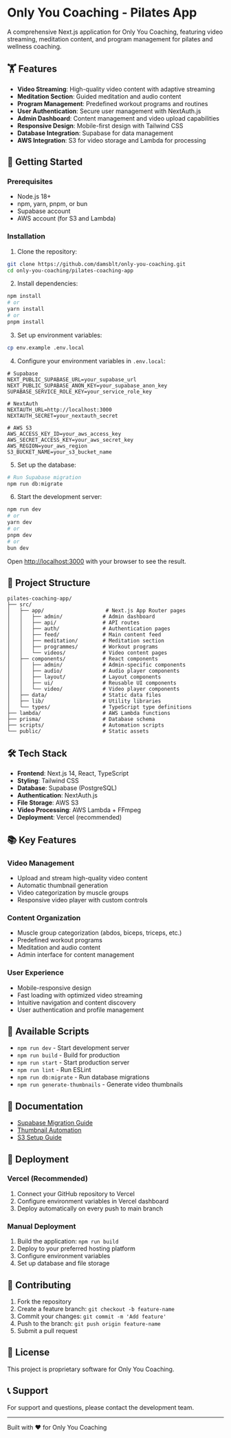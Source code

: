 # Only You Coaching - Pilates App

A comprehensive Next.js application for Only You Coaching, featuring video streaming, meditation content, and program management for pilates and wellness coaching.

## 🏋️ Features

- **Video Streaming**: High-quality video content with adaptive streaming
- **Meditation Section**: Guided meditation and audio content
- **Program Management**: Predefined workout programs and routines
- **User Authentication**: Secure user management with NextAuth.js
- **Admin Dashboard**: Content management and video upload capabilities
- **Responsive Design**: Mobile-first design with Tailwind CSS
- **Database Integration**: Supabase for data management
- **AWS Integration**: S3 for video storage and Lambda for processing

## 🚀 Getting Started

### Prerequisites

- Node.js 18+ 
- npm, yarn, pnpm, or bun
- Supabase account
- AWS account (for S3 and Lambda)

### Installation

1. Clone the repository:
```bash
git clone https://github.com/damsblt/only-you-coaching.git
cd only-you-coaching/pilates-coaching-app
```

2. Install dependencies:
```bash
npm install
# or
yarn install
# or
pnpm install
```

3. Set up environment variables:
```bash
cp env.example .env.local
```

4. Configure your environment variables in `.env.local`:
```env
# Supabase
NEXT_PUBLIC_SUPABASE_URL=your_supabase_url
NEXT_PUBLIC_SUPABASE_ANON_KEY=your_supabase_anon_key
SUPABASE_SERVICE_ROLE_KEY=your_service_role_key

# NextAuth
NEXTAUTH_URL=http://localhost:3000
NEXTAUTH_SECRET=your_nextauth_secret

# AWS S3
AWS_ACCESS_KEY_ID=your_aws_access_key
AWS_SECRET_ACCESS_KEY=your_aws_secret_key
AWS_REGION=your_aws_region
S3_BUCKET_NAME=your_s3_bucket_name
```

5. Set up the database:
```bash
# Run Supabase migration
npm run db:migrate
```

6. Start the development server:
```bash
npm run dev
# or
yarn dev
# or
pnpm dev
# or
bun dev
```

Open [http://localhost:3000](http://localhost:3000) with your browser to see the result.

## 📁 Project Structure

```
pilates-coaching-app/
├── src/
│   ├── app/                    # Next.js App Router pages
│   │   ├── admin/             # Admin dashboard
│   │   ├── api/               # API routes
│   │   ├── auth/              # Authentication pages
│   │   ├── feed/              # Main content feed
│   │   ├── meditation/        # Meditation section
│   │   ├── programmes/        # Workout programs
│   │   └── videos/            # Video content pages
│   ├── components/            # React components
│   │   ├── admin/             # Admin-specific components
│   │   ├── audio/             # Audio player components
│   │   ├── layout/            # Layout components
│   │   ├── ui/                # Reusable UI components
│   │   └── video/             # Video player components
│   ├── data/                  # Static data files
│   ├── lib/                   # Utility libraries
│   └── types/                 # TypeScript type definitions
├── lambda/                    # AWS Lambda functions
├── prisma/                    # Database schema
├── scripts/                   # Automation scripts
└── public/                    # Static assets
```

## 🛠️ Tech Stack

- **Frontend**: Next.js 14, React, TypeScript
- **Styling**: Tailwind CSS
- **Database**: Supabase (PostgreSQL)
- **Authentication**: NextAuth.js
- **File Storage**: AWS S3
- **Video Processing**: AWS Lambda + FFmpeg
- **Deployment**: Vercel (recommended)

## 📚 Key Features

### Video Management
- Upload and stream high-quality video content
- Automatic thumbnail generation
- Video categorization by muscle groups
- Responsive video player with custom controls

### Content Organization
- Muscle group categorization (abdos, biceps, triceps, etc.)
- Predefined workout programs
- Meditation and audio content
- Admin interface for content management

### User Experience
- Mobile-responsive design
- Fast loading with optimized video streaming
- Intuitive navigation and content discovery
- User authentication and profile management

## 🔧 Available Scripts

- `npm run dev` - Start development server
- `npm run build` - Build for production
- `npm run start` - Start production server
- `npm run lint` - Run ESLint
- `npm run db:migrate` - Run database migrations
- `npm run generate-thumbnails` - Generate video thumbnails

## 📖 Documentation

- [Supabase Migration Guide](./SUPABASE_MIGRATION_GUIDE.md)
- [Thumbnail Automation](./THUMBNAIL_AUTOMATION.md)
- [S3 Setup Guide](./S3_SETUP_GUIDE.md)

## 🚀 Deployment

### Vercel (Recommended)
1. Connect your GitHub repository to Vercel
2. Configure environment variables in Vercel dashboard
3. Deploy automatically on every push to main branch

### Manual Deployment
1. Build the application: `npm run build`
2. Deploy to your preferred hosting platform
3. Configure environment variables
4. Set up database and file storage

## 🤝 Contributing

1. Fork the repository
2. Create a feature branch: `git checkout -b feature-name`
3. Commit your changes: `git commit -m 'Add feature'`
4. Push to the branch: `git push origin feature-name`
5. Submit a pull request

## 📄 License

This project is proprietary software for Only You Coaching.

## 📞 Support

For support and questions, please contact the development team.

---

Built with ❤️ for Only You Coaching